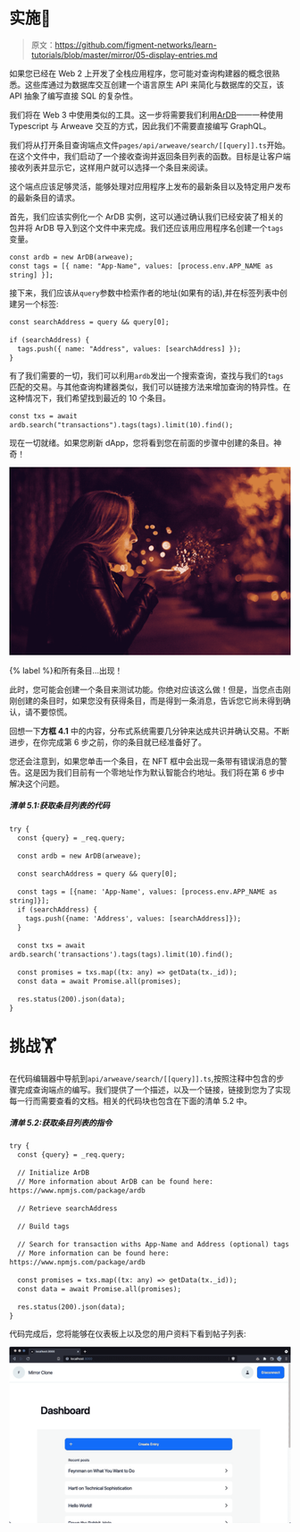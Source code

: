 # 实施🧩

> 原文：<https://github.com/figment-networks/learn-tutorials/blob/master/mirror/05-display-entries.md>

如果您已经在 Web 2 上开发了全栈应用程序，您可能对查询构建器的概念很熟悉。这些库通过为数据库交互创建一个语言原生 API 来简化与数据库的交互，该 API 抽象了编写直接 SQL 的复杂性。

我们将在 Web 3 中使用类似的工具。这一步将需要我们利用[ArDB](https://www.npmjs.com/package/ardb)——一种使用 Typescript 与 Arweave 交互的方式，因此我们不需要直接编写 GraphQL。

我们将从打开条目查询端点文件`pages/api/arweave/search/[[query]].ts`开始。在这个文件中，我们启动了一个接收查询并返回条目列表的函数。目标是让客户端接收列表并显示它，这样用户就可以选择一个条目来阅读。

这个端点应该足够灵活，能够处理对应用程序上发布的最新条目以及特定用户发布的最新条目的请求。

首先，我们应该实例化一个 ArDB 实例，这可以通过确认我们已经安装了相关的包并将 ArDB 导入到这个文件中来完成。我们还应该用应用程序名创建一个`tags`变量。

```
const ardb = new ArDB(arweave);
const tags = [{ name: "App-Name", values: [process.env.APP_NAME as string] }];
```

接下来，我们应该从`query`参数中检索作者的地址(如果有的话),并在标签列表中创建另一个标签:

```
const searchAddress = query && query[0];

if (searchAddress) {
  tags.push({ name: "Address", values: [searchAddress] });
}
```

有了我们需要的一切，我们可以利用`ardb`发出一个搜索查询，查找与我们的`tags`匹配的交易。与其他查询构建器类似，我们可以链接方法来增加查询的特异性。在这种情况下，我们希望找到最近的 10 个条目。

```
const txs = await ardb.search("transactions").tags(tags).limit(10).find();
```

现在一切就绪。如果您刷新 dApp，您将看到您在前面的步骤中创建的条目。神奇！

[![And all the entries simply... appear!](img/e23403b0734b19e70d8227869ee8bd93.png)](https://raw.githubusercontent.com/figment-networks/learn-tutorials/master/mirror/assets/magic.jpeg)

{% label %}和所有条目...出现！

此时，您可能会创建一个条目来测试功能。你绝对应该这么做！但是，当您点击刚刚创建的条目时，如果您没有获得条目，而是得到一条消息，告诉您它尚未得到确认，请不要惊慌。

回想一下**方框 4.1** 中的内容，分布式系统需要几分钟来达成共识并确认交易。不断进步，在你完成第 6 步之前，你的条目就已经准备好了。

您还会注意到，如果您单击一个条目，在 NFT 框中会出现一条带有错误消息的警告。这是因为我们目前有一个零地址作为默认智能合约地址。我们将在第 6 步中解决这个问题。

##### *清单 5.1:获取条目列表的代码*

```
try {
  const {query} = _req.query;

  const ardb = new ArDB(arweave);

  const searchAddress = query && query[0];

  const tags = [{name: 'App-Name', values: [process.env.APP_NAME as string]}];
  if (searchAddress) {
    tags.push({name: 'Address', values: [searchAddress]});
  }

  const txs = await ardb.search('transactions').tags(tags).limit(10).find();

  const promises = txs.map((tx: any) => getData(tx._id));
  const data = await Promise.all(promises);

  res.status(200).json(data);
}
```

# 挑战<g-emoji class="g-emoji" alias="weight_lifting" fallback-src="https://github.githubassets.cimg/icons/emoji/unicode/1f3cb.png">🏋️</g-emoji>

在代码编辑器中导航到`api/arweave/search/[[query]].ts`,按照注释中包含的步骤完成查询端点的编写。我们提供了一个描述，以及一个链接，链接到您为了实现每一行而需要查看的文档。相关的代码块也包含在下面的清单 5.2 中。

##### *清单 5.2:获取条目列表的指令*

```
try {
  const {query} = _req.query;

  // Initialize ArDB
  // More information about ArDB can be found here: https://www.npmjs.com/package/ardb

  // Retrieve searchAddress

  // Build tags

  // Search for transaction withs App-Name and Address (optional) tags
  // More information can be found here: https://www.npmjs.com/package/ardb

  const promises = txs.map((tx: any) => getData(tx._id));
  const data = await Promise.all(promises);

  res.status(200).json(data);
}
```

代码完成后，您将能够在仪表板上以及您的用户资料下看到帖子列表:

[![Screenshot displaying a list of entries](img/d57e0e460d52fd4809fa393fb9acd206.png)](https://raw.githubusercontent.com/figment-networks/learn-tutorials/master/mirror/assets/entries.jpg)